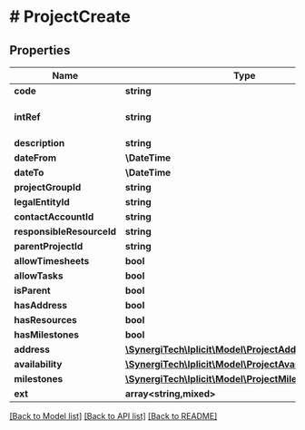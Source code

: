 # # ProjectCreate

## Properties

Name | Type | Description | Notes
------------ | ------------- | ------------- | -------------
**code** | **string** | The project code | [optional]
**intRef** | **string** | Optional interface reference. If provided, it must be unique. &lt;a href&#x3D;\&quot;https://docs.iplicit.com/dev/guide/identifiers/index.html\&quot;&gt;Learn more&lt;/a&gt; | [optional]
**description** | **string** | The project description |
**dateFrom** | **\DateTime** | The project from date | [optional]
**dateTo** | **\DateTime** | The project to date | [optional]
**projectGroupId** | **string** | The project group id | [optional]
**legalEntityId** | **string** | The project legal entity id | [optional]
**contactAccountId** | **string** | The project contact account id | [optional]
**responsibleResourceId** | **string** | The project responsible resource id | [optional]
**parentProjectId** | **string** | The project parent project id | [optional]
**allowTimesheets** | **bool** | The project allow timesheets flag | [optional]
**allowTasks** | **bool** | The project allow tasks flag | [optional]
**isParent** | **bool** | The project is parent flag | [optional]
**hasAddress** | **bool** | The project has address flag | [optional]
**hasResources** | **bool** | The project has resources flag | [optional]
**hasMilestones** | **bool** | The project has milestones flag | [optional]
**address** | [**\SynergiTech\Iplicit\Model\ProjectAddressCreate**](ProjectAddressCreate.md) |  | [optional]
**availability** | [**\SynergiTech\Iplicit\Model\ProjectAvailabilityCreate[]**](ProjectAvailabilityCreate.md) | The project resource availability | [optional]
**milestones** | [**\SynergiTech\Iplicit\Model\ProjectMilestoneCreate[]**](ProjectMilestoneCreate.md) | The project milestones | [optional]
**ext** | **array<string,mixed>** | The project custom fields | [optional]

[[Back to Model list]](../../README.md#models) [[Back to API list]](../../README.md#endpoints) [[Back to README]](../../README.md)
